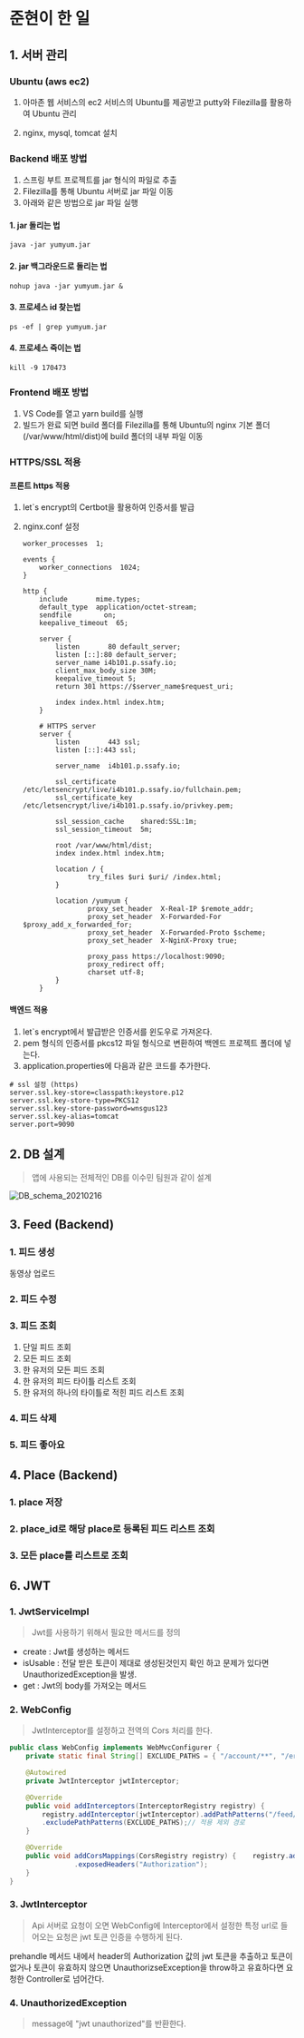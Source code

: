 # 준현이 한 일

## 1. 서버 관리

### Ubuntu (aws ec2)

1. 아마존 웹 서비스의 ec2 서비스의 Ubuntu를 제공받고 putty와 Filezilla를 활용하여 Ubuntu 관리

2. nginx, mysql, tomcat 설치



### Backend 배포 방법

1. 스프링 부트 프로젝트를 jar 형식의 파일로 추출
2. Filezilla를 통해 Ubuntu 서버로 jar 파일 이동
3.  아래와 같은 방법으로 jar 파일 실행

#### 1. jar 돌리는 법

```
java -jar yumyum.jar
```

#### 2. jar  백그라운드로 돌리는 법

```
nohup java -jar yumyum.jar &
```

#### 3. 프로세스 id 찾는법

```프로세스 id 찾는 법
ps -ef | grep yumyum.jar
```

#### 4. 프로세스 죽이는 법

``` 프로세스 죽이는 법
kill -9 170473
```



### Frontend 배포 방법

1. VS Code를 열고 yarn build를 실행
2. 빌드가 완료 되면 build 폴더를 Filezilla를 통해 Ubuntu의 nginx 기본 폴더 (/var/www/html/dist)에 build 폴더의 내부 파일 이동



### HTTPS/SSL 적용

#### 프론트 https 적용

1. let`s encrypt의 Certbot을 활용하여 인증서를 발급

2. nginx.conf 설정

   ```
   worker_processes  1;
   
   events {
       worker_connections  1024;
   }
   
   http {
       include       mime.types;
       default_type  application/octet-stream;
       sendfile        on;
       keepalive_timeout  65;
   
       server {
           listen       80 default_server;
           listen [::]:80 default_server;
           server_name i4b101.p.ssafy.io;
           client_max_body_size 30M;
           keepalive_timeout 5;
           return 301 https://$server_name$request_uri;
   
           index index.html index.htm;
       }
       
       # HTTPS server
       server {
           listen       443 ssl;
           listen [::]:443 ssl;
   
           server_name  i4b101.p.ssafy.io;
   
           ssl_certificate      /etc/letsencrypt/live/i4b101.p.ssafy.io/fullchain.pem;
           ssl_certificate_key  /etc/letsencrypt/live/i4b101.p.ssafy.io/privkey.pem;
   
           ssl_session_cache    shared:SSL:1m;
           ssl_session_timeout  5m;
   
           root /var/www/html/dist;
           index index.html index.htm;
   
           location / {
                   try_files $uri $uri/ /index.html;
           }
   
           location /yumyum {
                   proxy_set_header  X-Real-IP $remote_addr;
                   proxy_set_header  X-Forwarded-For $proxy_add_x_forwarded_for;
                   proxy_set_header  X-Forwarded-Proto $scheme;
                   proxy_set_header  X-NginX-Proxy true;
   
                   proxy_pass https://localhost:9090;
                   proxy_redirect off;
                   charset utf-8;
           }
       }
   ```

   

#### 백엔드 적용

1. let`s encrypt에서 발급받은 인증서를 윈도우로 가져온다.
2. pem 형식의 인증서를 pkcs12 파일 형식으로 변환하여 백엔드 프로젝트 폴더에 넣는다.
3. application.properties에 다음과 같은 코드를 추가한다.

```
# ssl 설정 (https)
server.ssl.key-store=classpath:keystore.p12
server.ssl.key-store-type=PKCS12
server.ssl.key-store-password=wnsgus123
server.ssl.key-alias=tomcat
server.port=9090
```

## 2. DB 설계

> 앱에 사용되는 전체적인 DB를 이수민 팀원과 같이 설계

![DB_schema_20210216](JUNHYEON.assets/DB_schema_20210216.png)

## 3. Feed (Backend)

### 1. 피드 생성

동영상 업로드

### 2. 피드 수정

### 3. 피드 조회

1. 단일 피드 조회
2. 모든 피드 조회
3. 한 유저의 모든 피드 조회
4. 한 유저의 피드 타이틀 리스트 조회
5. 한 유저의 하나의 타이틀로 적힌 피드 리스트 조회

### 4. 피드 삭제

### 5. 피드 좋아요



## 4. Place (Backend)

### 1. place 저장

### 2. place_id로 해당 place로 등록된 피드 리스트 조회

### 3. 모든 place를 리스트로 조회



## 6. JWT

### 1. JwtServiceImpl

> Jwt를 사용하기 위해서 필요한 메서드를 정의

- create : Jwt를 생성하는 메서드
- isUsable : 전달 받은 토큰이 제대로 생성된것인지 확인 하고 문제가 있다면 UnauthorizedException을 발생.
- get : Jwt의 body를 가져오는 메서드

### 2.  WebConfig

> JwtInterceptor를 설정하고 전역의 Cors 처리를 한다.

```java
public class WebConfig implements WebMvcConfigurer {
    private static final String[] EXCLUDE_PATHS = { "/account/**", "/error/**" };

    @Autowired
    private JwtInterceptor jwtInterceptor;

    @Override
    public void addInterceptors(InterceptorRegistry registry) {
		registry.addInterceptor(jwtInterceptor).addPathPatterns("/feed/**", "/map/**", "/eureka/**") // 기본 적용 경로
        .excludePathPatterns(EXCLUDE_PATHS);// 적용 제외 경로
    }

    @Override
    public void addCorsMappings(CorsRegistry registry) {	registry.addMapping("/**").allowedOrigins("*").allowedMethods("*").allowedHeaders("*")
				.exposedHeaders("Authorization");
    }
}
```

### 3. JwtInterceptor

> Api 서버로 요청이 오면 WebConfig에 Interceptor에서 설정한 특정 url로 들어오는 요청은 jwt 토큰 인증을 수행하게 된다.

prehandle 메서드 내에서 header의 Authorization 값의 jwt 토큰을 추출하고 토큰이 없거나 토큰이 유효하지 않으면 UnauthorizseException을 throw하고 유효하다면 요청한 Controller로 넘어간다.

### 4. UnauthorizedException

> message에 "jwt unauthorized"를 반환한다.